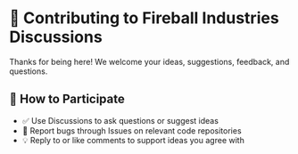 # 🤝 Contributing to Fireball Industries Discussions

Thanks for being here! We welcome your ideas, suggestions, feedback, and questions.

## 📌 How to Participate

- ✅ Use Discussions to ask questions or suggest ideas
- 🐞 Report bugs through Issues on relevant code repositories
- 💡 Reply to or like comments to support ideas you agree with
